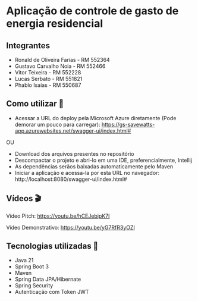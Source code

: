 # Aplicação de controle de gasto de energia residencial

## Integrantes

- Ronald de Oliveira Farias - RM 552364
- Gustavo Carvalho Noia - RM 552466
- Vitor Teixeira - RM 552228
- Lucas Serbato - RM 551821
- Phablo Isaias - RM 550687

## Como utilizar 📜

- Acessar a URL do deploy pela Microsoft Azure diretamente (Pode demorar um pouco para carregar): https://gs-savewatts-app.azurewebsites.net/swagger-ui/index.html#

OU
  
- Download dos arquivos presentes no repositório
- Descompactar o projeto e abri-lo em uma IDE, preferencialmente, Intellij
- As dependências serãos baixadas automaticamente pelo Maven
- Iniciar a aplicação e acessa-la por esta URL no navegador: http://localhost:8080/swagger-ui/index.html#

## Vídeos 🎬

Vídeo Pitch: https://youtu.be/hCEJebipK7I

Vídeo Demonstrativo: https://youtu.be/yG7RfR3yOZI

## Tecnologias utilizadas 🔎

- Java 21
- Spring Boot 3
- Maven
- Spring Data JPA/Hibernate
- Spring Security
- Autenticação com Token JWT
